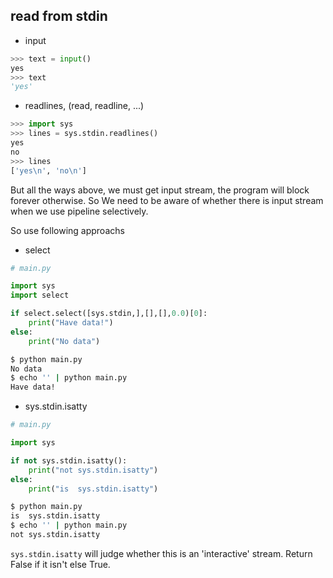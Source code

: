## read from stdin

- input

~~~python
>>> text = input()
yes
>>> text
'yes'
~~~

- readlines, (read, readline, ...)

~~~python
>>> import sys
>>> lines = sys.stdin.readlines()
yes
no
>>> lines
['yes\n', 'no\n']
~~~

But all the ways above, we must get input stream, the program will block forever otherwise. So We need to be aware of whether there is input stream when we use pipeline selectively.

So use following approachs

- select

~~~python
# main.py

import sys                                                                      
import select

if select.select([sys.stdin,],[],[],0.0)[0]:
    print("Have data!")
else:
    print("No data")
~~~

~~~bash
$ python main.py
No data
$ echo '' | python main.py
Have data!
~~~

- sys.stdin.isatty

~~~python
# main.py

import sys

if not sys.stdin.isatty():
    print("not sys.stdin.isatty")
else:                                                                           
    print("is  sys.stdin.isatty")
~~~

~~~bash
$ python main.py
is  sys.stdin.isatty
$ echo '' | python main.py
not sys.stdin.isatty
~~~

`sys.stdin.isatty` will judge whether this is an 'interactive' stream. Return False if it isn't else True.

